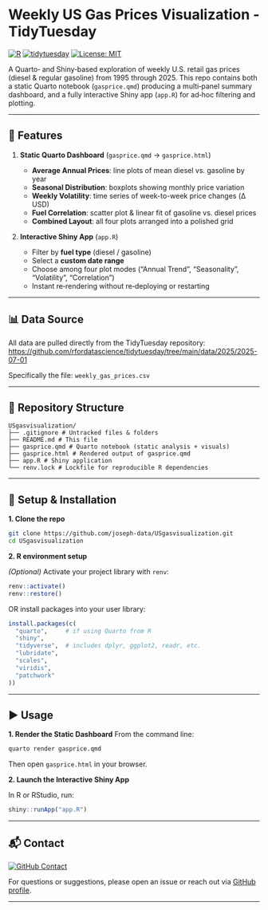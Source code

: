 # Weekly US Gas Prices Visualization - TidyTuesday

[![R](https://img.shields.io/badge/R-276DC3?logo=R&logoColor=white)](https://cran.r-project.org/)
[![tidytuesday](https://img.shields.io/badge/TidyTuesday-Project-blueviolet?logo=R&logoColor=white)](https://github.com/rfordatascience/tidytuesday)
[![License: MIT](https://img.shields.io/badge/License-MIT-yellow.svg)](LICENSE)

A Quarto‐ and Shiny‐based exploration of weekly U.S. retail gas prices (diesel & regular gasoline) from 1995 through 2025. This repo contains both a static Quarto notebook (`gasprice.qmd`) producing a multi‐panel summary dashboard, and a fully interactive Shiny app (`app.R`) for ad‐hoc filtering and plotting.

---

## 🚀 Features

1. **Static Quarto Dashboard** (`gasprice.qmd` → `gasprice.html`)  
   - **Average Annual Prices**: line plots of mean diesel vs. gasoline by year  
   - **Seasonal Distribution**: boxplots showing monthly price variation  
   - **Weekly Volatility**: time series of week-to-week price changes (Δ USD)  
   - **Fuel Correlation**: scatter plot & linear fit of gasoline vs. diesel prices  
   - **Combined Layout**: all four plots arranged into a polished grid

2. **Interactive Shiny App** (`app.R`)  
   - Filter by **fuel type** (diesel / gasoline)  
   - Select a **custom date range**  
   - Choose among four plot modes (“Annual Trend”, “Seasonality”, “Volatility”, “Correlation”)  
   - Instant re‐rendering without re‐deploying or restarting

---

## 📊 Data Source

All data are pulled directly from the TidyTuesday repository: https://github.com/rfordatascience/tidytuesday/tree/main/data/2025/2025-07-01

Specifically the file:
`weekly_gas_prices.csv`

---

## 📁 Repository Structure

```plaintext
USgasvisualization/
├── .gitignore # Untracked files & folders
├── README.md # This file
├── gasprice.qmd # Quarto notebook (static analysis + visuals)
├── gasprice.html # Rendered output of gasprice.qmd
├── app.R # Shiny application
└── renv.lock # Lockfile for reproducible R dependencies
```
---
## 🔧 Setup & Installation

**1. Clone the repo**

```bash
git clone https://github.com/joseph-data/USgasvisualization.git
cd USgasvisualization
```
**2. R environment setup**

*(Optional)* Activate your project library with `renv`:
```r
renv::activate()
renv::restore()
```

OR install packages into your user library:

```r
install.packages(c(
  "quarto",     # if using Quarto from R
  "shiny",
  "tidyverse",  # includes dplyr, ggplot2, readr, etc.
  "lubridate",
  "scales",
  "viridis",
  "patchwork"
))
```
---
## ▶️ Usage
**1. Render the Static Dashboard**
From the command line:

```bash
quarto render gasprice.qmd
```

Then open `gasprice.html` in your browser.

**2. Launch the Interactive Shiny App**

In R or RStudio, run:
```r
shiny::runApp("app.R")
```
---

## 📬 Contact

[![GitHub Contact](https://img.shields.io/badge/GitHub-Contact-blue?logo=github)](https://github.com/joseph-data)

For questions or suggestions, please open an issue or reach out via [GitHub profile](https://github.com/joseph-data).

---
